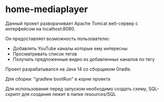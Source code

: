 # home-mediaplayer

Данный проект разворачивает Apache Tomcat веб-сервер с интерфейсом на localhost:8080.

Он предоставляет возможность пользователю:
- Добавлять YouTube каналы которые ему интересны
- Просматривать список тегов
- Получать предложенные видео из добавленных каналов по тегу

Проект разрабатывался на Java 14 со сборщиком Gradle.

Для сборки: "gradlew bootRun" в корне проекта

Для использования перед запуском необходимо создать схему, SQL-скрипт для создания лежит в папке resources/SQL
